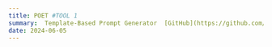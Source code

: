 ```yaml
---
title: POET #TOOL 1
summary:  Template-Based Prompt Generator  [GitHub](https://github.com/Trust4AI/POET) # HORT DESCRIPTION
date: 2024-06-05
---
```




